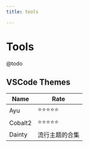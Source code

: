 ```yaml
---
title: tools

---
```


# Tools

@todo

## VSCode Themes

| Name    | Rate           |
| ------- | -------------- |
| Ayu     | ⭐⭐⭐⭐⭐          |
| Cobalt2 | ⭐⭐⭐⭐⭐          |
| Dainty  | 流行主题的合集 |

